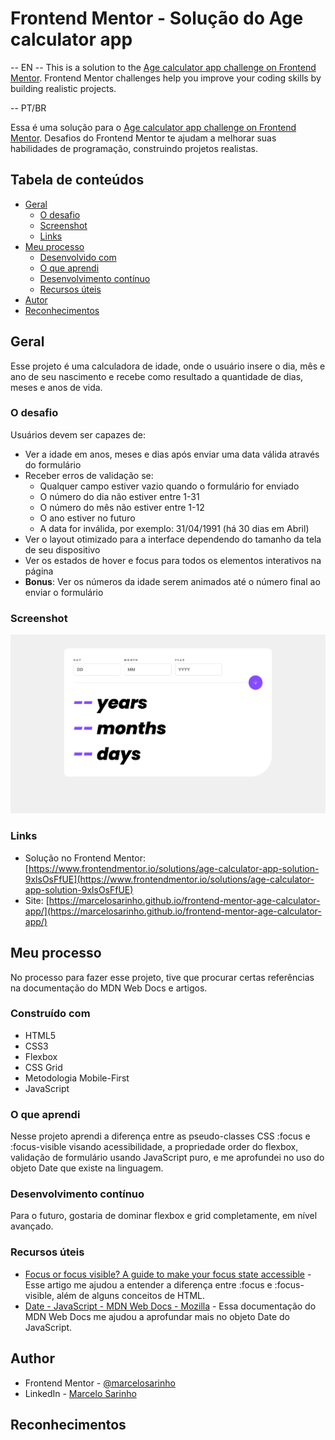 # Frontend Mentor - Solução do Age calculator app

-- EN --
This is a solution to the [Age calculator app challenge on Frontend Mentor](https://www.frontendmentor.io/challenges/age-calculator-app-dF9DFFpj-Q). Frontend Mentor challenges help you improve your coding skills by building realistic projects.

-- PT/BR

Essa é uma solução para o [Age calculator app challenge on Frontend Mentor](https://www.frontendmentor.io/challenges/age-calculator-app-dF9DFFpj-Q). Desafios do Frontend Mentor te ajudam a melhorar suas habilidades de programação, construindo projetos realistas.

## Tabela de conteúdos

- [Geral](#geral)
  - [O desafio](#o-desafio)
  - [Screenshot](#screenshot)
  - [Links](#links)
- [Meu processo](#meu-processo)
  - [Desenvolvido com](#desenvolvido-com)
  - [O que aprendi](#o-que-aprendi)
  - [Desenvolvimento contínuo](#desenvolvimento-continuo)
  - [Recursos úteis](#recursos-uteis)
- [Autor](#autor)
- [Reconhecimentos](#reconhecimentos)

## Geral

Esse projeto é uma calculadora de idade, onde o usuário insere o dia, mês e ano de seu nascimento e recebe como resultado a quantidade de dias, meses e anos de vida.

### O desafio

Usuários devem ser capazes de:

- Ver a idade em anos, meses e dias após enviar uma data válida através do formulário
- Receber erros de validação se:
  - Qualquer campo estiver vazio quando o formulário for enviado
  - O número do dia não estiver entre 1-31
  - O número do mês não estiver entre 1-12
  - O ano estiver no futuro
  - A data for inválida, por exemplo: 31/04/1991 (há 30 dias em Abril)
- Ver o layout otimizado para a interface dependendo do tamanho da tela de seu dispositivo
- Ver os estados de hover e focus para todos os elementos interativos na página
- **Bonus**: Ver os números da idade serem animados até o número final ao enviar o formulário

### Screenshot

![](./screenshots/screenshot.png)

### Links

- Solução no Frontend Mentor: [https://www.frontendmentor.io/solutions/age-calculator-app-solution-9xlsOsFfUE](https://www.frontendmentor.io/solutions/age-calculator-app-solution-9xlsOsFfUE)
- Site: [https://marcelosarinho.github.io/frontend-mentor-age-calculator-app/](https://marcelosarinho.github.io/frontend-mentor-age-calculator-app/)

## Meu processo

No processo para fazer esse projeto, tive que procurar certas referências na documentação do MDN Web Docs e artigos.

### Construído com

- HTML5
- CSS3
- Flexbox
- CSS Grid
- Metodologia Mobile-First
- JavaScript

### O que aprendi

Nesse projeto aprendi a diferença entre as pseudo-classes CSS :focus e :focus-visible visando acessibilidade, a propriedade order do flexbox, validação de formulário usando JavaScript puro, e me aprofundei no uso do objeto Date que existe na linguagem.

### Desenvolvimento contínuo

Para o futuro, gostaria de dominar flexbox e grid completamente, em nível avançado.

### Recursos úteis

- [Focus or focus visible? A guide to make your focus state accessible](https://mayashavin.com/articles/focus-vs-focus-visible-for-accessibility) - Esse artigo me ajudou a entender a diferença entre :focus e :focus-visible, além de alguns conceitos de HTML.
- [Date - JavaScript - MDN Web Docs - Mozilla](https://developer.mozilla.org/en-US/docs/Web/JavaScript/Reference/Global_Objects/Date) - Essa documentação do MDN Web Docs me ajudou a aprofundar mais no objeto Date do JavaScript.

## Author

- Frontend Mentor - [@marcelosarinho](https://www.frontendmentor.io/profile/yourusername)
- LinkedIn - [Marcelo Sarinho](www.linkedin.com/in/marcelo-sarinho)

## Reconhecimentos